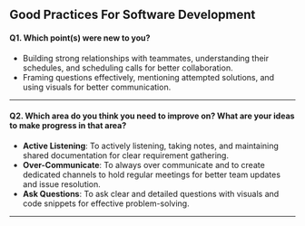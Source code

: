 ## __Good Practices For Software Development__

#### Q1. Which point(s) were new to you?
 - Building strong relationships with teammates, understanding their schedules, and scheduling calls for better collaboration.
 - Framing questions effectively, mentioning attempted solutions, and using visuals for better communication.

---

#### Q2. Which area do you think you need to improve on? What are your ideas to make progress in that area?
 - **Active Listening**: To actively listening, taking notes, and maintaining shared documentation for clear requirement gathering.
 - **Over-Communicate**: To always over communicate and to create dedicated channels to hold regular meetings for better team updates and issue resolution.
 - **Ask Questions**: To ask clear and detailed questions with visuals and code snippets for effective problem-solving.

---

